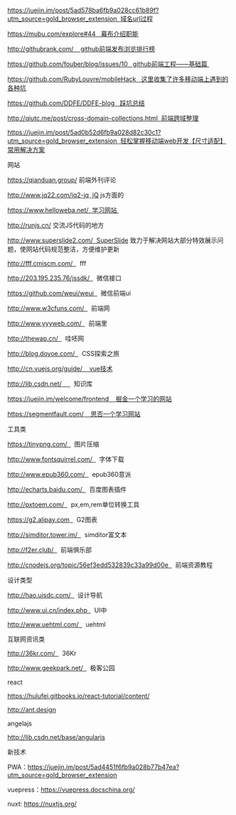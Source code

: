 https://juejin.im/post/5ad578ba6fb9a028cc61b89f?utm_source=gold_browser_extension  域名url过程


https://mubu.com/explore#44   幕布介绍职能


http://githubrank.com/    github前端发布浏览排行榜


https://github.com/fouber/blog/issues/10   github前端工程——基础篇 


https://github.com/RubyLouvre/mobileHack   这里收集了许多移动端上遇到的各种坑


https://github.com/DDFE/DDFE-blog   踩坑总结


http://qiutc.me/post/cross-domain-collections.html  前端跨域整理


https://juejin.im/post/5ad0b52d6fb9a028d82c30c1?utm_source=gold_browser_extension  轻松掌握移动端web开发【尺寸适配】常用解决方案


网站


https://qianduan.group/ 前端外刊评论


http://www.jq22.com/jq2-jq  jQ js方面的


https://www.helloweba.net/  学习网站 


http://runjs.cn/ 交流JS代码的地方


http://www.superslide2.com/  SuperSlide 致力于解决网站大部分特效展示问题，使网站代码规范整洁，方便维护更新


http://fff.cmiscm.com/    fff


http://203.195.235.76/jssdk/    微信接口


https://github.com/weui/weui    微信前端ui


http://www.w3cfuns.com/    前端网


http://www.yyyweb.com/    前端里


http://thewap.cn/    哇呸网


http://blog.doyoe.com/    CSS探索之旅


http://cn.vuejs.org/guide/    vue技术


http://lib.csdn.net/       知识库


https://juejin.im/welcome/frontend    掘金一个学习的网站


https://segmentfault.com/    思否一个学习网站


工具类


https://tinypng.com/    图片压缩


http://www.fontsquirrel.com/    字体下载


http://www.epub360.com/    epub360意派


http://echarts.baidu.com/    百度图表插件


http://pxtoem.com/    px,em,rem单位转换工具


https://g2.alipay.com    G2图表


http://simditor.tower.im/    simditor富文本


http://f2er.club/    前端俱乐部


http://cnodejs.org/topic/56ef3edd532839c33a99d00e    前端资源教程


设计类型


http://hao.uisdc.com/    设计导航


http://www.ui.cn/index.php    UI中


http://www.uehtml.com/    uehtml


互联网资讯类


http://36kr.com/    36Kr


http://www.geekpark.net/    极客公园


react


https://hulufei.gitbooks.io/react-tutorial/content/


http://ant.design


angelajs


http://lib.csdn.net/base/angularjs


新技术


PWA：https://juejin.im/post/5ad4451f6fb9a028b77b47ea?utm_source=gold_browser_extension


vuepress：https://vuepress.docschina.org/


nuxt: https://nuxtjs.org/
